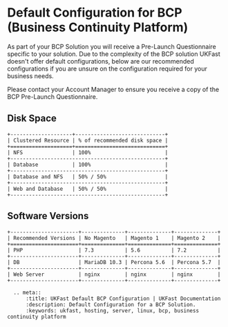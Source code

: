 # Default Configuration for BCP (Business Continuity Platform)

As part of your BCP Solution you will receive a Pre-Launch Questionnaire specific to your solution. Due to the complexity of the BCP solution UKFast doesn't offer default configurations, below are our recommended configurations if you are unsure on the configuration required for your business needs. 

Please contact your Account Manager to ensure you receive a copy of the BCP Pre-Launch Questionnaire. 

## Disk Space

```eval_rst
+--------------------+-----------------------------+
| Clustered Resource | % of recommended disk space |
+====================+=============================+
| NFS                | 100%                        |
+--------------------------------------------------+
| Database           | 100%                        |
+--------------------------------------------------+
| Database and NFS   | 50% / 50%                   |
+--------------------------------------------------+
| Web and Database   | 50% / 50%                   |
+--------------------------------------------------+
```

## Software Versions

```eval_rst
+----------------------+--------------+--------------+--------------+
| Recommended Versions | No Magento   | Magento 1    | Magento 2    |
+======================+==============+==============+==============+
| PHP                  | 7.3          | 5.6          | 7.2          |
+----------------------+--------------+--------------+--------------+
| DB                   | MariaDB 10.3 | Percona 5.6  | Percona 5.7  |
+----------------------+--------------+--------------+--------------+
| Web Server           | nginx        | nginx        | nginx        |
+----------------------+--------------+--------------+--------------+
```

```eval_rst
  .. meta::
      :title: UKFast Default BCP Configuration | UKFast Documentation
      :description: Default Configuration for a BCP Solution.
      :keywords: ukfast, hosting, server, linux, bcp, business continuity platform

